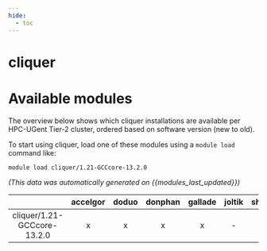```yaml
---
hide:
  - toc
---
```


cliquer
=======

# Available modules


The overview below shows which cliquer installations are available per HPC-UGent Tier-2 cluster, ordered based on software version (new to old).

To start using cliquer, load one of these modules using a `module load` command like:

```shell
module load cliquer/1.21-GCCcore-13.2.0
```

*(This data was automatically generated on {{modules_last_updated}})*  

| |accelgor|doduo|donphan|gallade|joltik|shinx|skitty|
| :---: | :---: | :---: | :---: | :---: | :---: | :---: | :---: |
|cliquer/1.21-GCCcore-13.2.0|x|x|x|x|-|x|x|
